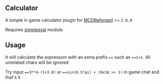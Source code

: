 Calculator
------

A simple in game calculator plugin for [MCDReforged](https://github.com/Fallen-Breath/MCDReforged) >= `2.0.0`

Requires [simpleeval](https://pypi.org/project/simpleeval/) module

## Usage

It will calculate the expression with an extra prefix `==` such as `==1+1`. All unrelated chars will be ignored

Try input `==3**4-(1+3.0)` or `==sin(0.5*pi) + (0x1A >> 1)` in game chat and that's it


